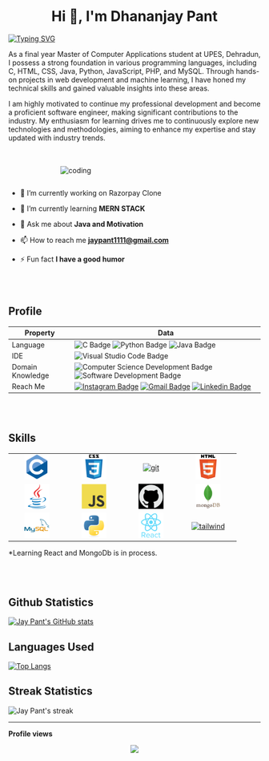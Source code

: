 <h1 align="center">Hi 👋, I'm Dhananjay Pant</h1>

[![Typing SVG](https://readme-typing-svg.demolab.com?font=Fira+Code&weight=600&size=25&duration=5009&pause=1000&color=0F95F7&random=false&width=435&lines=I+am+a+Software+Developer;A+Data+Science+Enthusiast;and++A+Coder)](https://git.io/typing-svg)

As a final year Master of Computer Applications student at UPES, Dehradun, I possess a strong foundation in various programming languages, including C, HTML, CSS, Java, Python, JavaScript, PHP, and MySQL. Through hands-on projects in web development and machine learning, I have honed my technical skills and gained valuable insights into these areas.

I am highly motivated to continue my professional development and become a proficient software engineer, making significant contributions to the industry. My enthusiasm for learning drives me to continuously explore new technologies and methodologies, aiming to enhance my expertise and stay updated with industry trends.

<br><br>
<img align="right" alt="coding" width="400" src="https://i.pinimg.com/originals/ef/09/36/ef0936558e58d6bebf73fee2ae895fe3.gif"> 

<p align="left"> <a href="https://twitter.com/" target="blank"><img src="https://img.shields.io/twitter/follow/?logo=twitter&style=for-the-badge" alt="" /></a> </p>

- 🔭 I’m currently working on Razorpay Clone

- 🌱 I’m currently learning **MERN STACK** 

- 💬 Ask me about **Java and Motivation**

- 📫 How to reach me **jaypant1111@gmail.com**

- ⚡ Fun fact **I have a good humor**

<br><br>
## <b>Profile</b>

Property                 | Data  
-------------------------|------
Language            |  ![C Badge](https://img.shields.io/badge/C-Language-blue) ![Python Badge](https://img.shields.io/badge/Python-Language-yellow) ![Java Badge](https://img.shields.io/badge/Java-Language-blue)
IDE        |  ![Visual Studio Code Badge](https://img.shields.io/badge/Visual%20Studio-Code-blue)
Domain Knowledge         | ![Computer Science Development Badge](https://img.shields.io/badge/-Computer%20Science-FAB040?style=flat&logoColor=white) ![Software Development Badge](https://img.shields.io/badge/-Software%20Development-FF6600?style=flat&logoColor=white) 
Reach Me                 | [![Instagram Badge](https://img.shields.io/badge/-Dhananjay-00acee?style=flat&logo=instagram&logoColor=white)](https://instagram.com/jaypant_08/) [![Gmail Badge](https://img.shields.io/badge/-Dhananjay-e54448?style=flat&logo=Gmail&logoColor=white)](mailto:jaypant1111@gmail.com) [![Linkedin Badge](https://img.shields.io/badge/-Dhananjay-blue?style=flat&logo=Linkedin&logoColor=white)](https://www.linkedin.com/in/dhananjay-pant1111/)

<br><br>
## Skills

<table>
  <tr>
    <td align="center" width="100"><a href="https://www.cprogramming.com/" target="_blank" rel="noreferrer"><img src="https://raw.githubusercontent.com/devicons/devicon/master/icons/c/c-original.svg" alt="c" width="50" height="50"/></a></td>
    <td align="center" width="100"><a href="https://www.w3schools.com/css/" target="_blank" rel="noreferrer"><img src="https://raw.githubusercontent.com/devicons/devicon/master/icons/css3/css3-original-wordmark.svg" alt="css3" width="50" height="50"/></a></td>
    <td align="center" width="100"><a href="https://git-scm.com/" target="_blank" rel="noreferrer"><img src="https://www.vectorlogo.zone/logos/git-scm/git-scm-icon.svg" alt="git" width="50" height="50"/></a></td>
    <td align="center" width="100"><a href="https://www.w3.org/html/" target="_blank" rel="noreferrer"><img src="https://raw.githubusercontent.com/devicons/devicon/master/icons/html5/html5-original-wordmark.svg" alt="html5" width="50" height="50"/></a></td>
  </tr>
  <tr>
    <td align="center" width="100"><a href="https://www.java.com" target="_blank" rel="noreferrer"><img src="https://raw.githubusercontent.com/devicons/devicon/master/icons/java/java-original.svg" alt="java" width="50" height="50"/></a></td>
    <td align="center" width="100"><a href="https://developer.mozilla.org/en-US/docs/Web/JavaScript" target="_blank" rel="noreferrer"><img src="https://raw.githubusercontent.com/devicons/devicon/master/icons/javascript/javascript-original.svg" alt="javascript" width="50" height="50"/></a></td>
    <td align="center" width="100"><a href="https://github.com/" target="_blank" rel="noreferrer"><img src="https://raw.githubusercontent.com/devicons/devicon/master/icons/github/github-original.svg" alt="github" width="50" height="50" style="filter: invert(1);"/></a></td>
    <td align="center" width="100"><a href="https://www.mongodb.com/" target="_blank" rel="noreferrer"><img src="https://raw.githubusercontent.com/devicons/devicon/master/icons/mongodb/mongodb-original-wordmark.svg" alt="mongodb" width="50" height="50"/></a></td>
  </tr>
  <tr>
    <td align="center" width="100"><a href="https://www.mysql.com/" target="_blank" rel="noreferrer"><img src="https://raw.githubusercontent.com/devicons/devicon/master/icons/mysql/mysql-original-wordmark.svg" alt="mysql" width="50" height="50"/></a></td>
    <td align="center" width="100"><a href="https://www.python.org" target="_blank" rel="noreferrer"><img src="https://raw.githubusercontent.com/devicons/devicon/master/icons/python/python-original.svg" alt="python" width="50" height="50"/></a></td>
    <td align="center" width="100"><a href="https://reactjs.org/" target="_blank" rel="noreferrer"><img src="https://raw.githubusercontent.com/devicons/devicon/master/icons/react/react-original-wordmark.svg" alt="react" width="50" height="50"/></a></td>
    <td align="center" width="100"><a href="https://tailwindcss.com/" target="_blank" rel="noreferrer"><img src="https://www.vectorlogo.zone/logos/tailwindcss/tailwindcss-icon.svg" alt="tailwind" width="50" height="50"/></a></td>
  </tr>
</table>

*Learning React and MongoDb is in process.

<br><br>

## <b>Github Statistics</b>

[![Jay Pant's GitHub stats](https://github-readme-stats.vercel.app/api?username=jaypant&theme=material-palenight&show_icons=true&count_private=true&hide=contribs)](https://github.com/jaypant/github-readme-stats)

## <b>Languages Used</b>

[![Top Langs](https://github-readme-stats.vercel.app/api/top-langs?username=jaypant&theme=material-palenight&hide=Jupyter&layout=compact)](https://github.com/jaypant/github-readme-stats)

## <b>Streak Statistics</b>
<div>
    <img alt="Jay Pant's streak" src="https://github-readme-streak-stats.herokuapp.com/?user=jaypant&theme=dark&hide_border=true"/>
</div>

---
**Profile views**

<p align="center">
  <img src="https://profile-counter.glitch.me/jaypant/count.svg">
</p>

